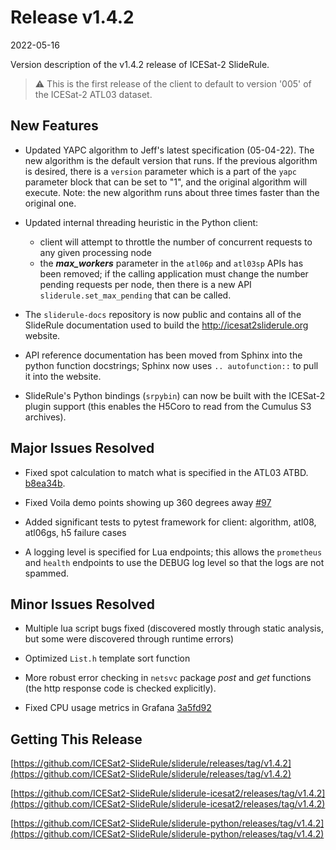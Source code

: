 # Release v1.4.2

2022-05-16

Version description of the v1.4.2 release of ICESat-2 SlideRule.

> :warning: This is the first release of the client to default to version '005' of the ICESat-2 ATL03 dataset.

## New Features

- Updated YAPC algorithm to Jeff's latest specification (05-04-22).  The new algorithm is the default version that runs.  If the previous algorithm is desired, there is a `version` parameter which is a part of the `yapc` parameter block that can be set to "1", and the original algorithm will execute.  Note: the new algorithm runs about three times faster than the original one.

- Updated internal threading heuristic in the Python client:
  * client will attempt to throttle the number of concurrent requests to any given processing node
  * the ***max_workers*** parameter in the `atl06p` and `atl03sp` APIs has been removed;  if the calling application must change the number pending requests per node, then there is a new API `sliderule.set_max_pending` that can be called.

- The `sliderule-docs` repository is now public and contains all of the SlideRule documentation used to build the http://icesat2sliderule.org website.

- API reference documentation has been moved from Sphinx into the python function docstrings; Sphinx now uses `.. autofunction::` to pull it into the website.

- SlideRule's Python bindings (`srpybin`) can now be built with the ICESat-2 plugin support (this enables the H5Coro to read from the Cumulus S3 archives).

## Major Issues Resolved

- Fixed spot calculation to match what is specified in the ATL03 ATBD. [b8ea34b](https://github.com/ICESat2-SlideRule/sliderule-python/commit/b8ea34bb24ea243b968de5df8f12939857393f46).

- Fixed Voila demo points showing up 360 degrees away [#97](https://github.com/ICESat2-SlideRule/sliderule-python/pull/97)

- Added significant tests to pytest framework for client: algorithm, atl08, atl06gs, h5 failure cases

- A logging level is specified for Lua endpoints; this allows the `prometheus` and `health` endpoints to use the DEBUG log level so that the logs are not spammed.

## Minor Issues Resolved

- Multiple lua script bugs fixed (discovered mostly through static analysis, but some were discovered through runtime errors)

- Optimized `List.h` template sort function

- More robust error checking in `netsvc` package _post_ and _get_ functions (the http response code is checked explicitly).

- Fixed CPU usage metrics in Grafana [3a5fd92](https://github.com/ICESat2-SlideRule/sliderule-project/commit/3a5fd92178c3028c1fcd5d6b3c08ff0e2fff1758)

## Getting This Release

[https://github.com/ICESat2-SlideRule/sliderule/releases/tag/v1.4.2](https://github.com/ICESat2-SlideRule/sliderule/releases/tag/v1.4.2)

[https://github.com/ICESat2-SlideRule/sliderule-icesat2/releases/tag/v1.4.2](https://github.com/ICESat2-SlideRule/sliderule-icesat2/releases/tag/v1.4.2)

[https://github.com/ICESat2-SlideRule/sliderule-python/releases/tag/v1.4.2](https://github.com/ICESat2-SlideRule/sliderule-python/releases/tag/v1.4.2)

